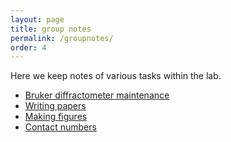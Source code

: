 ```yaml
---
layout: page
title: group notes
permalink: /groupnotes/
order: 4
---
```


Here we keep notes of various tasks within the lab.

* [Bruker diffractometer maintenance](/groupnotes/Bruker/)  
* [Writing papers](/groupnotes/writing/)  
* [Making figures](/groupnotes/figures/)  
* [Contact numbers](/groupnotes/contact/)  

